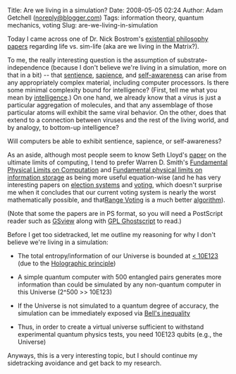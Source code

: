 Title: Are we living in a simulation?
Date: 2008-05-05 02:24
Author: Adam Getchell (noreply@blogger.com)
Tags: information theory, quantum mechanics, voting
Slug: are-we-living-in-simulation

Today I came across one of Dr. Nick Bostrom's [existential philosophy
papers](http://www.simulation-argument.com/simulation.html) regarding
life vs. sim-life (aka are we living in the Matrix?).  

To me, the really interesting question is the assumption of
substrate-independence (because I don't believe we're living in a
simulation, more on that in a bit) -- that
[sentience](http://en.wikipedia.org/wiki/Sentience),
[sapience](http://en.wikipedia.org/wiki/Sapience), and
[self-awareness](http://en.wikipedia.org/wiki/Self-awareness) can arise
from any appropriately complex material, including computer processors.
Is there some minimal complexity bound for intelligence? (First, tell me
what you mean by
[intelligence](http://www.math.temple.edu/%7Ewds/homepage/iq.pdf).) On
one hand, we already know that a virus is just a particular aggregation
of molecules, and that any assemblage of those particular atoms will
exhibit the same viral behavior. On the other, does that extend to a
connection between viruses and the rest of the living world, and by
analogy, to bottom-up intelligence?  

Will computers be able to exhibit sentience, sapience, or
self-awareness?  

As an aside, although most people seem to know Seth Lloyd's
[paper](http://arxiv.org/abs/quant-ph/9908043) on the ultimate limits of
computing, I tend to prefer Warren D. Smith's [Fundamental Physical
Limits on
Computation](http://www.math.temple.edu/%7Ewds/homepage/fundphys.ps) and
[Fundamental physical limits on information
storage](http://www.math.temple.edu/%7Ewds/homepage/memorybound.ps) as
being more useful equation-wise (and he has very interesting papers on
[election systems](http://www.math.temple.edu/%7Ewds/homepage/jcj.pdf)
and [voting](http://www.math.temple.edu/%7Ewds/homepage/multisurv.pdf),
which doesn't surprise me when it concludes that our current voting
system is nearly the worst mathematically possible, and that[Range
Voting](http://www.math.temple.edu/%7Ewds/homepage/naturebees.pdf) is a
much better
[algorithm](http://www.math.temple.edu/%7Ewds/homepage/SSpf.pdf)).  

(Note that some the papers are in PS format, so you will need a
PostScript reader such as
[GSview](http://pages.cs.wisc.edu/%7Eghost/gsview/get49.htm) along with
[GPL Ghostscript](http://pages.cs.wisc.edu/%7Eghost/) to read.)  

Before I get too sidetracked, let me outline my reasoning for why I
don't believe we're living in a simulation:  


-   The total entropy/information of our Universe is bounded at [\<
    10E123](http://arxiv.org/PS_cache/arxiv/pdf/0801/0801.1847v1.pdf)
    (due to the [Holographic
    principle](http://en.wikipedia.org/wiki/Holographic_principle))

<!-- -->

-   A simple quantum computer with 500 entangled pairs generates more
    information than could be simulated by any non-quantum computer in
    this Universe (2\^500 \>\> 10E123)

<!-- -->

-   If the Universe is not simulated to a quantum degree of accuracy,
    the simulation can be immediately exposed via [Bell's
    inequality](http://en.wikipedia.org/wiki/Bell%27s_theorem)

<!-- -->

-   Thus, in order to create a virtual universe sufficient to withstand
    experimental quantum physics tests, you need 10E123 qubits (e.g.,
    the Universe)


Anyways, this is a very interesting topic, but I should continue my
sidetracking avoidance and get back to my research.

</p>
